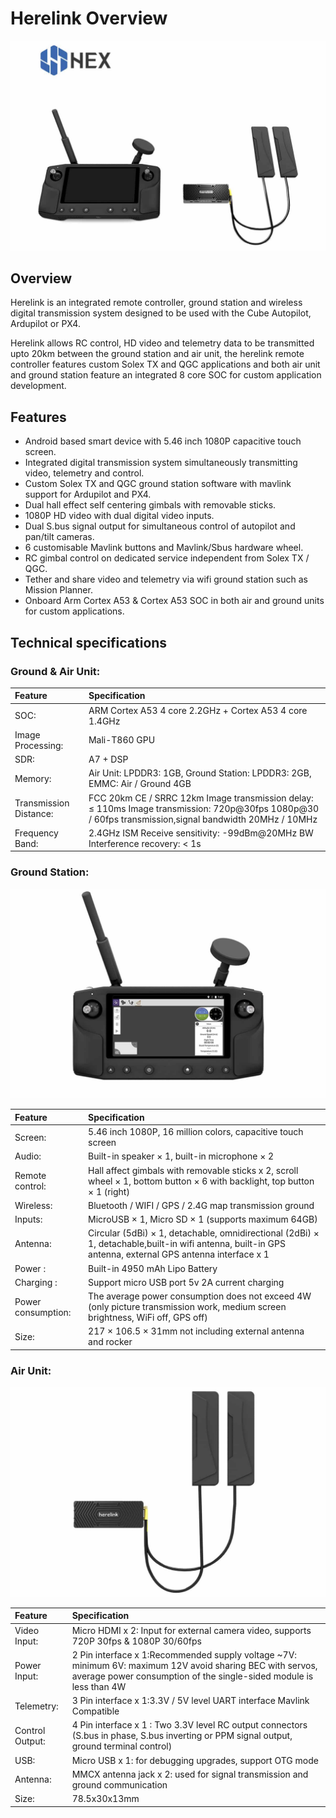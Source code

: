 # Herelink Overview

![](../.gitbook/assets/herelink1.jpg)

## Overview

Herelink is an integrated remote controller, ground station and wireless digital transmission system designed to be used with the Cube Autopilot, Ardupilot or PX4.

Herelink allows RC control, HD video and telemetry data to be transmitted upto 20km between the ground station and air unit, the herelink remote controller features custom Solex TX and QGC applications and both air unit and ground station feature an integrated 8 core SOC for custom application development.

## Features

* Android based smart device with 5.46 inch 1080P capacitive touch screen.
* Integrated digital transmission system simultaneously transmitting video, telemetry and control. 
* Custom Solex TX and QGC ground station software with mavlink support for Ardupilot and PX4.
* Dual hall effect self centering gimbals with removable sticks. 
* 1080P HD video with dual digital video inputs. 
* Dual S.bus signal output for simultaneous control of autopilot and pan/tilt cameras.
* 6 customisable Mavlink buttons and Mavlink/Sbus hardware wheel. 
* RC gimbal control on dedicated service independent from Solex TX / QGC. 
* Tether and share video and telemetry via wifi ground station such as Mission Planner. 
* Onboard Arm Cortex A53 & Cortex A53 SOC in both air and ground units for custom applications. 

## Technical specifications

### Ground & Air Unit:

| Feature | Specification |
| :--- | :--- |
| SOC: | ARM Cortex A53 4 core 2.2GHz + Cortex A53 4 core 1.4GHz |
| Image Processing: | Mali-T860 GPU |
| SDR: | A7 + DSP |
| Memory: | Air Unit: LPDDR3: 1GB, Ground Station: LPDDR3: 2GB, EMMC: Air / Ground 4GB |
| Transmission Distance: | FCC 20km CE / SRRC 12km Image transmission delay: ≤ 110ms Image transmission: 720p@30fps 1080p@30 / 60fps transmission,signal bandwidth 20MHz / 10MHz |
| Frequency Band: | 2.4GHz ISM Receive sensitivity: -99dBm@20MHz BW Interference recovery: &lt; 1s |

### Ground Station:

![](../.gitbook/assets/herelink2.jpg)

| Feature | Specification |
| :--- | :--- |
| Screen: | 5.46 inch 1080P, 16 million colors, capacitive touch screen |
| Audio: | Built-in speaker × 1, built-in microphone × 2 |
| Remote control: | Hall affect gimbals with removable sticks x 2, scroll wheel × 1, bottom button × 6 with backlight, top button × 1 \(right\) |
| Wireless: | Bluetooth / WIFI / GPS / 2.4G map transmission ground |
| Inputs: | MicroUSB × 1, Micro SD × 1 \(supports maximum 64GB\) |
| Antenna: | Circular \(5dBi\) × 1, detachable, omnidirectional \(2dBi\) × 1, detachable,built-in wifi antenna, built-in GPS antenna, external GPS antenna interface x 1 |
| Power : | Built-in 4950 mAh Lipo Battery |
| Charging : | Support micro USB port 5v 2A current charging |
| Power consumption: | The average power consumption does not exceed 4W \(only picture transmission work, medium screen brightness, WiFi off, GPS off\) |
| Size: | 217 × 106.5 × 31mm not including external antenna and rocker |

### Air Unit:

![](../.gitbook/assets/herelink3.jpg)

| Feature | Specification |
| :--- | :--- |
| Video Input: | Micro HDMI x 2: Input for external camera video, supports 720P 30fps & 1080P 30/60fps |
| Power Input: | 2 Pin interface x 1:Recommended supply voltage ~7V: minimum 6V: maximum 12V avoid sharing BEC with servos, average power consumption of the single-sided module is less than 4W |
| Telemetry: | 3 Pin interface x 1:3.3V / 5V level UART interface Mavlink Compatible |
| Control Output: | 4 Pin interface x 1 : Two 3.3V level RC output connectors \(S.bus in phase, S.bus inverting or PPM signal output, ground terminal control\) |
| USB: | Micro USB x 1: for debugging upgrades, support OTG mode |
| Antenna: | MMCX antenna jack x 2: used for signal transmission and ground communication |
| Size: | 78.5x30x13mm |


